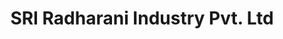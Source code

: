 ---
title: "SRI  Radharani Industry Pvt.  Ltd"
url: /mahuakheda-surkhi/sri-radharani-industry-pvt-ltd/
shop: supermarket
---
